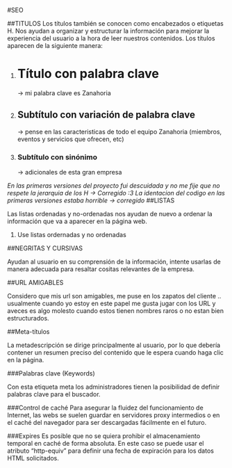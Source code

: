 #SEO

##TITULOS
Los títulos también se conocen como encabezados o etiquetas H. Nos ayudan a organizar y estructurar la información para mejorar la experiencia del usuario a la hora de leer nuestros contenidos. Los títulos aparecen de la siguiente manera:

1. <h1>Título con palabra clave</h1>  -> mi palabra clave es Zanahoria
2. <h2>Subtítulo con variación de palabra clave</h2> -> pense en las caracteristicas de todo el equipo Zanahoria (miembros, eventos y servicios que ofrecen, etc)
3. <h3>Subtítulo con sinónimo</h3>  ->  adicionales de esta gran empresa

*En las primeras versiones del proyecto fui descuidada y no me fije que no respete la jerarquia de los H -> Corregido :3*
*La identacion del codigo en las primeras versiones estaba horrible -> corregido*
##LISTAS

Las listas ordenadas y no-ordenadas nos ayudan de nuevo a ordenar la información que va a aparecer en la página web. 
1. Use listas ordernadas y no ordenadas

##NEGRITAS Y CURSIVAS

Ayudan al usuario en su comprensión de la información, intente usarlas de manera adecuada para resaltar cositas relevantes de la empresa.

##URL AMIGABLES

Considero que mis url son amigables, me puse en los zapatos del cliente .. usualmente cuando yo estoy en este papel me gusta jugar con los URL y aveces es algo molesto cuando estos tienen nombres raros o no estan bien estructurados.    

##Meta-títulos

La metadescripción se dirige principalmente al usuario, por lo que debería contener un resumen preciso del contenido que le espera cuando haga clic en la página. 

###Palabras clave (Keywords)

Con esta etiqueta meta los administradores tienen la posibilidad de definir palabras clave para el buscador.

###Control de caché
Para asegurar la fluidez del funcionamiento de Internet, las webs se suelen guardar en servidores proxy intermedios o en el caché del navegador para ser descargadas fácilmente en el futuro.

###Expires
Es posible que no se quiera prohibir el almacenamiento temporal en caché de forma absoluta. En este caso se puede usar el atributo “http-equiv” para definir una fecha de expiración para los datos HTML solicitados.

